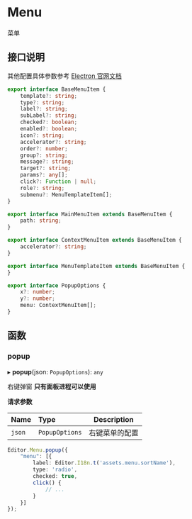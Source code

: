 # Menu

菜单

## 接口说明

其他配置具体参数参考 [Electron 官网文档](https://www.electronjs.org/zh/docs/latest/api/menu) 

```typescript
export interface BaseMenuItem {
    template?: string;
    type?: string;
    label?: string;
    subLabel?: string;
    checked?: boolean;
    enabled?: boolean;
    icon?: string;
    accelerator?: string;
    order?: number;
    group?: string;
    message?: string;
    target?: string;
    params?: any[];
    click?: Function | null;
    role?: string;
    submenu?: MenuTemplateItem[];
}

export interface MainMenuItem extends BaseMenuItem {
    path: string;
}

export interface ContextMenuItem extends BaseMenuItem {
    accelerator?: string;
}

export interface MenuTemplateItem extends BaseMenuItem {
}

export interface PopupOptions {
    x?: number;
    y?: number;
    menu: ContextMenuItem[];
}
```

## 函数

### popup

▸ **popup**(json: `PopupOptions`): `any`

右键弹窗
**只有面板进程可以使用**

**请求参数**

| Name   | Type                       | Description     |
| :----- | :------------------------- | --------------- |
| `json` | `PopupOptions`             | 右键菜单的配置   |

```typescript
Editor.Menu.popup({
    "menu": [{
        label: Editor.I18n.t('assets.menu.sortName'),
        type: 'radio',
        checked: true,
        click() {
            // ...
        }
    }]
});
```

